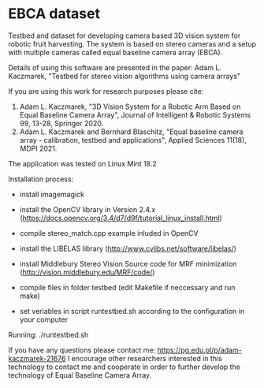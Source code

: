 # EBCA dataset
Testbed and dataset for developing camera based 3D vision system for robotic fruit harvesting. The system is based on stereo cameras and a setup with multiple cameras called equal baseline camera array (EBCA). 

Details of using this software are presented in the paper:
Adam L. Kaczmarek, "Testbed for stereo vision algorithms using camera arrays"

If you are using this work for research purposes please cite:
1. Adam L. Kaczmarek, "3D Vision System for a Robotic Arm Based on Equal Baseline Camera Array", Journal of Intelligent & Robotic Systems 99, 13-28, Springer 2020. 
2. Adam L. Kaczmarek and Bernhard Blaschitz, "Equal baseline camera array - calibration, testbed and applications", Applied Sciences 11(18), MDPI 2021.

The application was tested on Linux Mint 18.2

Installation process:
- install imagemagick
- install the OpenCV library in Version 2.4.x (https://docs.opencv.org/3.4/d7/d9f/tutorial_linux_install.html)
- compile stereo_match.cpp example inluded in OpenCV
- install the LIBELAS library (http://www.cvlibs.net/software/libelas/)
- install Middlebury Stereo Vision Source code for MRF minimization (http://vision.middlebury.edu/MRF/code/)

- compile files in folder testbed (edit Makefile if neccessary and run make)
- set veriables in script runtestbed.sh according to the configuration in your computer


Running:
./runtestbed.sh

If you have any questions please contact me: https://pg.edu.pl/p/adam-kaczmarek-21676
I encourage other researchers interested in this technology to contact me and cooperate in order to further develop the technology of Equal Baseline Camera Array.
